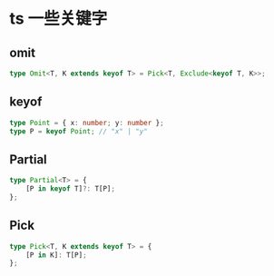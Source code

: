 # ts 一些关键字
## omit
```ts
type Omit<T, K extends keyof T> = Pick<T, Exclude<keyof T, K>>;
```
## keyof
```ts
type Point = { x: number; y: number };
type P = keyof Point; // "x" | "y"
```
## Partial
```ts
type Partial<T> = {
    [P in keyof T]?: T[P];
};
```
## Pick
```ts
type Pick<T, K extends keyof T> = {
    [P in K]: T[P];
};
```